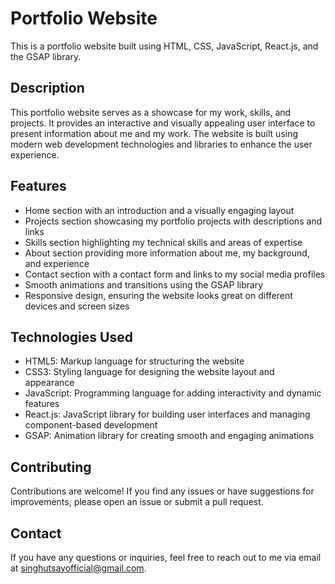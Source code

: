 # Portfolio Website

This is a portfolio website built using HTML, CSS, JavaScript, React.js, and the GSAP library.

## Description

This portfolio website serves as a showcase for my work, skills, and projects. It provides an interactive and visually appealing user interface to present information about me and my work. The website is built using modern web development technologies and libraries to enhance the user experience.

## Features

- Home section with an introduction and a visually engaging layout
- Projects section showcasing my portfolio projects with descriptions and links
- Skills section highlighting my technical skills and areas of expertise
- About section providing more information about me, my background, and experience
- Contact section with a contact form and links to my social media profiles
- Smooth animations and transitions using the GSAP library
- Responsive design, ensuring the website looks great on different devices and screen sizes

## Technologies Used

- HTML5: Markup language for structuring the website
- CSS3: Styling language for designing the website layout and appearance
- JavaScript: Programming language for adding interactivity and dynamic features
- React.js: JavaScript library for building user interfaces and managing component-based development
- GSAP: Animation library for creating smooth and engaging animations

## Contributing

Contributions are welcome! If you find any issues or have suggestions for improvements, please open an issue or submit a pull request.


## Contact

If you have any questions or inquiries, feel free to reach out to me via email at [singhutsavofficial@gmail.com](mailto:singhutsavofficial@gmail.com).
